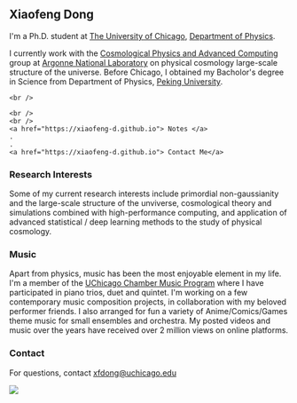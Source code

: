 ## Xiaofeng Dong

I'm a Ph.D. student at [The University of Chicago](https://www.uchicago.edu/), [Department of Physics](https://physics.uchicago.edu/).

I currently work with the [Cosmological Physics and Advanced Computing](https://cpac.hep.anl.gov/) group at [Argonne National Laboratory](https://www.anl.gov/) on physical cosmology large-scale structure of the universe. Before Chicago, I obtained my Bacholor's degree in Science from Department of Physics, [Peking University](http://english.phy.pku.edu.cn/).


  <p align="center">

    <br />
 
    <br />
    <br />
    <a href="https://xiaofeng-d.github.io"> Notes </a>
    .
    .
    <a href="https://xiaofeng-d.github.io"> Contact Me</a>
  </p>
</div>


### Research Interests
Some of my current research interests include primordial non-gaussianity and the large-scale structure of the unviverse, cosmological theory and simulations combined with high-performance computing, and application of advanced statistical / deep learning methods to the study of physical cosmology.



### Music 

Apart from physics, music has been the most enjoyable element in my life. I'm a member of the [UChicago Chamber Music Program](https://music.uchicago.edu/performance-opportunities/instrumental/chamber-music) where I have participated in piano trios, duet and quintet.  I'm working on a few contemporary music composition projects, in collaboration with my beloved performer friends.  I also arranged for fun a variety of Anime/Comics/Games theme music for small ensembles and orchestra. My posted videos and music over the years have received over 2 million views on online platforms.


### Contact

For questions, contact xfdong@uchicago.edu

<a href="https://hits.seeyoufarm.com"><img src="https://hits.seeyoufarm.com/api/count/incr/badge.svg?url=https%3A%2F%2Fgithub.com%2Fxiaofeng-d%2Fxiaofeng-d.github.io%2Fblob%2Fmain%2Findex.md&count_bg=%2379C83D&title_bg=%23555555&icon=&icon_color=%23E7E7E7&title=Visitors+Count&edge_flat=false"/></a>
